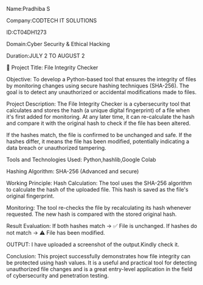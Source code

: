 Name:Pradhiba S

Company:CODTECH IT SOLUTIONS

ID:CT04DH1273

Domain:Cyber Security & Ethical Hacking

Duration:JULY 2 TO AUGUST 2

📄 Project Title:
File Integrity Checker

Objective:
To develop a Python-based tool that ensures the integrity of files by monitoring changes using secure hashing techniques (SHA-256). The goal is to detect any unauthorized or accidental modifications made to files.

Project Description:
The File Integrity Checker is a cybersecurity tool that calculates and stores the hash (a unique digital fingerprint) of a file when it's first added for monitoring. At any later time, it can re-calculate the hash and compare it with the original hash to check if the file has been altered.

If the hashes match, the file is confirmed to be unchanged and safe. If the hashes differ, it means the file has been modified, potentially indicating a data breach or unauthorized tampering.

Tools and Technologies Used:
Python,hashlib,Google Colab

Hashing Algorithm: SHA-256 (Advanced and secure)

Working Principle:
Hash Calculation:
The tool uses the SHA-256 algorithm to calculate the hash of the uploaded file.
This hash is saved as the file's original fingerprint.

Monitoring:
The tool re-checks the file by recalculating its hash whenever requested.
The new hash is compared with the stored original hash.

Result Evaluation:
If both hashes match → ✅ File is unchanged.
If hashes do not match → ⚠️ File has been modified.

OUTPUT:
I have uploaded a screenshot of the output.Kindly check it.


Conclusion:
This project successfully demonstrates how file integrity can be protected using hash values. It is a useful and practical tool for detecting unauthorized file changes and is a great entry-level application in the field of cybersecurity and penetration testing.

